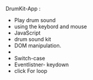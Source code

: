  DrumKit-App :


- Play drum sound 
- using the keybord and mouse
- JavaScript
- drum sound kit
- DOM manipulation.
- 
- Switch-case
- Eventlistner- keydown
-  click For loop


